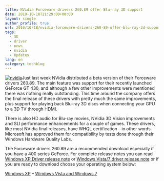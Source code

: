```yaml
---
title: NVidia Forceware drivers 260.89 offer Blu-ray 3D support
date: 2010-10-18T21:29:00+00:00
layout: single
author_profile: true
url: 2010/10/18/nvidia-forceware-drivers-260-89-offer-blu-ray-3d-support/
tags:
  - 3D
  - driver
  - news
  - nvidia
  - Updates
lang: en
category: techblog
---
```

[![nvidia](http://lh5.ggpht.com/_vaUVXcmC3OI/TLy1F5UdI3I/AAAAAAAACtU/Pq8kYdoXiVI/nvidia_thumb%5B1%5D.gif?imgmax=800 "nvidia")](http://lh6.ggpht.com/_vaUVXcmC3OI/TLy1EfxYkEI/AAAAAAAACtQ/hQSniQDgeRE/s1600-h/nvidia%5B3%5D.gif)Just last week NVidia distributed a beta version of their Forceware drivers 260.89. The main feature was support for their recently launched GeForce GT 430, and although a few other improvements were mentioned there was nothing really outstanding. This time around the company offers the final release of these drivers with pretty much the same improvements, plus support for playing back Blu-ray 3D discs when connecting your GPU to a 3D TV through HDMI.

There is also HD audio for Blu-ray movies, NVidia 3D Vision improvements and SLI performance enhancements for a couple of games. These drivers, like most NVidia final releases, have WHQL certification – in other words Microsoft has approved them for compatibility by tests done through their Windows Hardware Quality Labs.

The Forceware drivers 260.89 are a recommended download especially if you have a 400 series GeForce. For complete release notes you can read [Windows XP Driver release note](http://us.download.nvidia.com/Windows/260.89/260.89_WinXP_Desktop_Release_Notes.pdf) or [Windows Vista/7 driver release note](http://us.download.nvidia.com/Windows/260.89/260.89_Win7_WinVista_Desktop_Release_Notes.pdf) or if you are ready to download choose your operating system below:

[Windows XP](http://www.nvidia.com/object/winxp-260.89-whql-driver.html) – [Windows Vista and Windows 7](http://www.nvidia.com/object/win7-winvista-32bit-260.89-whql-driver.html)